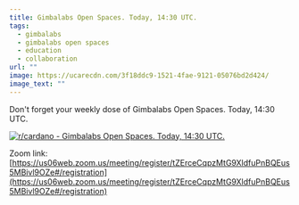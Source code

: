 ```yaml
---
title: Gimbalabs Open Spaces. Today, 14:30 UTC.
tags:
  - gimbalabs
  - gimbalabs open spaces
  - education
  - collaboration
url: ""
image: https://ucarecdn.com/3f18ddc9-1521-4fae-9121-05076bd2d424/
image_text: ""
---
```


Don't forget your weekly dose of Gimbalabs Open Spaces. Today, 14:30 UTC.

[![r/cardano - Gimbalabs Open Spaces. Today, 14:30 UTC.](https://preview.redd.it/gimbalabs-open-spaces-today-14-30-utc-v0-s8y53e8e5ipc1.png?width=1920&format=png&auto=webp&s=c838f68fa3c28a6e5e050cf3527b298b85368928)](https://preview.redd.it/gimbalabs-open-spaces-today-14-30-utc-v0-s8y53e8e5ipc1.png?width=1920&format=png&auto=webp&s=c838f68fa3c28a6e5e050cf3527b298b85368928)

Zoom link: [https://us06web.zoom.us/meeting/register/tZErceCqpzMtG9XldfuPnBQEus5MBivl9OZe#/registration](https://us06web.zoom.us/meeting/register/tZErceCqpzMtG9XldfuPnBQEus5MBivl9OZe#/registration)
